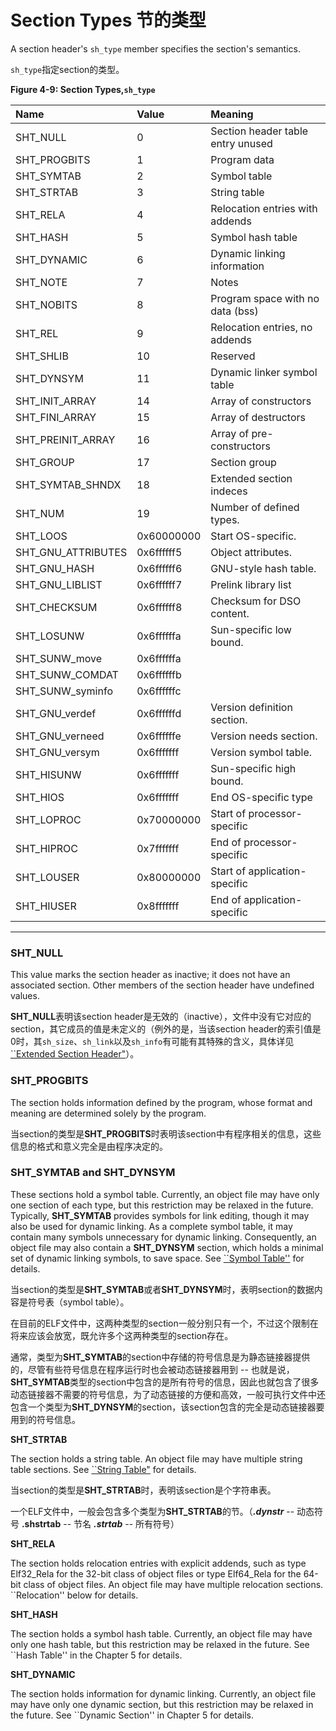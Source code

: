 # Section Types 节的类型

A section header's `sh_type` member specifies the section's semantics.

`sh_type`指定section的类型。

**Figure 4-9: Section Types,`sh_type`**

**Name** | **Value** | **Meaning** |
|:-|:-|:-|
SHT_NULL          |0             |Section header table entry unused
SHT_PROGBITS      |1             |Program data
SHT_SYMTAB        |2             |Symbol table
SHT_STRTAB        |3             |String table
SHT_RELA          |4             |Relocation entries with addends
SHT_HASH          |5             |Symbol hash table
SHT_DYNAMIC       |6             |Dynamic linking information
SHT_NOTE          |7             |Notes
SHT_NOBITS        |8             |Program space with no data (bss)
SHT_REL           |9             |Relocation entries, no addends
SHT_SHLIB         |10            |Reserved
SHT_DYNSYM        |11            |Dynamic linker symbol table
SHT_INIT_ARRAY    |14            |Array of constructors
SHT_FINI_ARRAY    |15            |Array of destructors
SHT_PREINIT_ARRAY |16            |Array of pre-constructors
SHT_GROUP         |17            |Section group
SHT_SYMTAB_SHNDX  |18            |Extended section indeces
SHT_NUM           |19            |Number of defined types.
SHT_LOOS          |0x60000000    |Start OS-specific.
SHT_GNU_ATTRIBUTES| 0x6ffffff5   |Object attributes.
SHT_GNU_HASH      |0x6ffffff6    |GNU-style hash table.
SHT_GNU_LIBLIST   |0x6ffffff7    |Prelink library list
SHT_CHECKSUM      |0x6ffffff8    |Checksum for DSO content.
SHT_LOSUNW        |0x6ffffffa    |Sun-specific low bound.
SHT_SUNW_move     |0x6ffffffa
SHT_SUNW_COMDAT   |0x6ffffffb
SHT_SUNW_syminfo  |0x6ffffffc
SHT_GNU_verdef    |0x6ffffffd    |Version definition section.
SHT_GNU_verneed   |0x6ffffffe    |Version needs section.
SHT_GNU_versym    |0x6fffffff    |Version symbol table.
SHT_HISUNW        |0x6fffffff    |Sun-specific high bound.
SHT_HIOS          |0x6fffffff    |End OS-specific type
SHT_LOPROC        |0x70000000    |Start of processor-specific
SHT_HIPROC        |0x7fffffff    |End of processor-specific
SHT_LOUSER        |0x80000000    |Start of application-specific
SHT_HIUSER        |0x8fffffff    |End of application-specific
***

### SHT_NULL

This value marks the section header as inactive; it does not have an associated section. Other members of the section header have undefined values.

**SHT_NULL**表明该section header是无效的（inactive），文件中没有它对应的section，其它成员的值是未定义的（例外的是，当该section header的索引值是0时，其`sh_size`、`sh_link`以及`sh_info`有可能有其特殊的含义，具体详见[``Extended Section Header"](https://github.com/astrotycoon/Executable-And-Linking-Format-ELF/blob/main/15.%20Extended%20Section%20Header.md)）。

### SHT_PROGBITS

The section holds information defined by the program, whose format and meaning are determined solely by the program.

当section的类型是**SHT_PROGBITS**时表明该section中有程序相关的信息，这些信息的格式和意义完全是由程序决定的。

### SHT_SYMTAB and SHT_DYNSYM

These sections hold a symbol table. Currently, an object file may have only one section of each type, but this restriction may be relaxed in the future. Typically, **SHT_SYMTAB** provides symbols for link editing, though it may also be used for dynamic linking. As a complete symbol table, it may contain many symbols unnecessary for dynamic linking. Consequently, an object file may also contain a **SHT_DYNSYM** section, which holds a minimal set of dynamic linking symbols, to save space. See [``Symbol Table'']() for details.

当section的类型是**SHT_SYMTAB**或者**SHT_DYNSYM**时，表明section的数据内容是符号表（symbol table）。

在目前的ELF文件中，这两种类型的section一般分别只有一个，不过这个限制在将来应该会放宽，既允许多个这两种类型的section存在。

通常，类型为**SHT_SYMTAB**的section中存储的符号信息是为静态链接器提供的，尽管有些符号信息在程序运行时也会被动态链接器用到 -- 也就是说，**SHT_SYMTAB**类型的section中包含的是所有符号的信息，因此也就包含了很多动态链接器不需要的符号信息，为了动态链接的方便和高效，一般可执行文件中还包含一个类型为**SHT_DYNSYM**的section，该section包含的完全是动态链接器要用到的符号信息。

**SHT_STRTAB**

The section holds a string table. An object file may have multiple string table sections. See [``String Table"](xxx) for details.

当section的类型是**SHT_STRTAB**时，表明该section是个字符串表。

一个ELF文件中，一般会包含多个类型为**SHT_STRTAB**的节。（***.dynstr*** -- 动态符号 **.shstrtab** -- 节名 ***.strtab*** -- 所有符号）

**SHT_RELA**

The section holds relocation entries with explicit addends, such as type Elf32_Rela for the 32-bit class of object files or type Elf64_Rela for the 64-bit class of object files. An object file may have multiple relocation sections. ``Relocation'' below for details.

**SHT_HASH**

The section holds a symbol hash table. Currently, an object file may have only one hash table, but this restriction may be relaxed in the future. See ``Hash Table'' in the Chapter 5 for details.

**SHT_DYNAMIC**

The section holds information for dynamic linking. Currently, an object file may have only one dynamic section, but this restriction may be relaxed in the future. See ``Dynamic Section'' in Chapter 5 for details.

